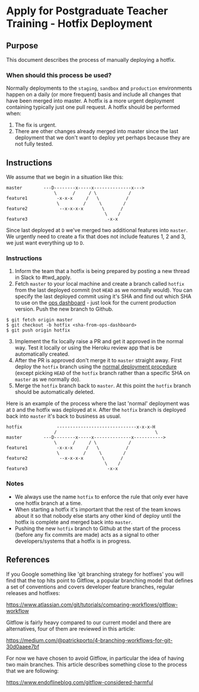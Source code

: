 # Apply for Postgraduate Teacher Training - Hotfix Deployment

## Purpose

This document describes the process of manually deploying a hotfix.

### When should this process be used?

Normally deployments to the `staging`, `sandbox` and `production` environments
happen on a daily (or more frequent) basis and include all changes that
have been merged into master. A hotfix is a more urgent deployment
containing typically just one pull request. A hotfix should be performed
when:

1. The fix is urgent.
2. There are other changes already merged into master since the last
   deployment that we don't want to deploy yet perhaps because they are
   not fully tested.

## Instructions

We assume that we begin in a situation like this:

```
master        ---D--------x-----x--------------x--->
                  \      /     / \            /
feature1           -x-x-x     /   \          /
                   \         /     \        /
feature2            --x-x-x-x       \      /
                                     \    /
feature3                              -x-x
```

Since last deployed at `D` we've merged two additional features into
`master`. We urgently need to create a fix that does not include
features 1, 2 and 3, we just want everything up to `D`.

### Instructions

1. Inform the team that a hotfix is being prepared by posting a new
   thread in Slack to #twd_apply.
2. Fetch `master` to your local machine and create a branch called
   `hotfix` from the last deployed commit (not `HEAD` as we normally
   would). You can specify the last deployed commit using it's SHA and
   find out which SHA to use on the
   [ops dashboard](https://apply-ops-dashboard.herokuapp.com/) - just
   look for the current production version. Push the new branch to Github.

  ```
  $ git fetch origin master
  $ git checkout -b hotfix <sha-from-ops-dashboard>
  $ git push origin hotfix
  ```

3. Implement the fix locally raise a PR and get it approved in the
   normal way. Test it locally or using the Heroku review app that is
   be automatically created.
4. After the PR is approved don't merge it to `master` straight away.
   First deploy the `hotfix` branch using the [normal deployment
   procedure](deployment.md) (except picking `HEAD` of the
   `hotfix` branch rather than a specific SHA on `master` as we normally
   do).
5. Merge the `hotfix` branch back to `master`. At this point the `hotfix`
   branch should be automatically deleted.

Here is an example of the process where the last 'normal' deployment was
at `D` and the hotfix was deployed at `H`. After the `hotfix` branch is
deployed back into `master` it's back to business as usual.

```
hotfix             ------------------------------x-x-x-H
                  /                                     \
master        ---D--------x-----x--------------x----------->
                  \      /     / \            /
feature1           -x-x-x     /   \          /
                   \         /     \        /
feature2            --x-x-x-x       \      /
                                     \    /
feature3                              -x-x
```

### Notes
- We always use the name `hotfix` to enforce the rule that only
  ever have one hotfix branch at a time.
- When starting a hotfix it's important that the rest of the team knows
  about it so that nobody else starts any other kind of deploy until
  the hotfix is complete and merged back into `master`.
- Pushing the new `hotfix` branch to Github at the start of the
  process (before any fix commits are made) acts as a signal to other
  developers/systems that a hotfix is in progress.

## References

If you Google something like 'git branching strategy for hotfixes' you
will find that the top hits point to Gitflow, a popular branching model
that defines a set of conventions and covers developer feature branches,
regular releases and hotfixes:

https://www.atlassian.com/git/tutorials/comparing-workflows/gitflow-workflow

Gitflow is fairly heavy compared to our current model and there are
alternatives, four of them are reviewed in this article:

https://medium.com/@patrickporto/4-branching-workflows-for-git-30d0aaee7bf

For now we have chosen to avoid Gitflow, in particular the idea of
having two main branches. This article describes something close to the
process that we are following:

https://www.endoflineblog.com/gitflow-considered-harmful
